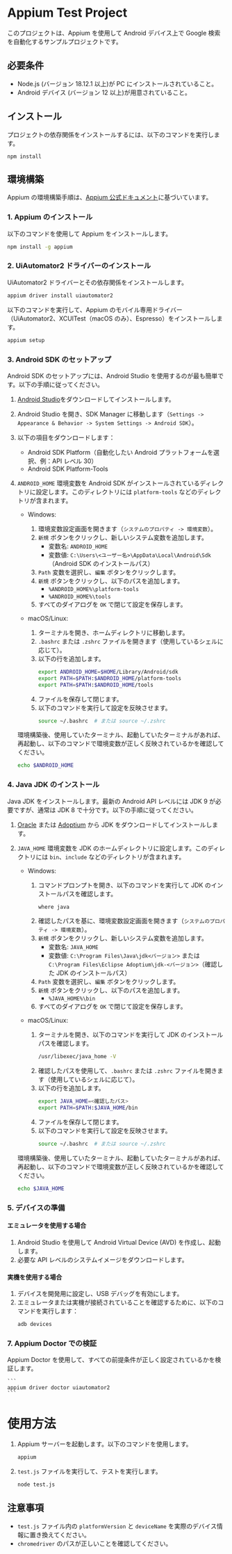 # Appium Test Project

このプロジェクトは、Appium を使用して Android デバイス上で Google 検索を自動化するサンプルプロジェクトです。

## 必要条件

- Node.js (バージョン 18.12.1 以上)が PC にインストールされていること。
- Android デバイス (バージョン 12 以上)が用意されていること。

## インストール

プロジェクトの依存関係をインストールするには、以下のコマンドを実行します。

```
npm install
```

## 環境構築

Appium の環境構築手順は、[Appium 公式ドキュメント](https://appium.io/docs/en/latest/quickstart/)に基づいています。

### 1. Appium のインストール

以下のコマンドを使用して Appium をインストールします。

```bash
npm install -g appium
```

### 2. UiAutomator2 ドライバーのインストール

UiAutomator2 ドライバーとその依存関係をインストールします。

```bash
appium driver install uiautomator2
```

以下のコマンドを実行して、Appium のモバイル専用ドライバー（UiAutomator2、XCUITest（macOS のみ）、Espresso）をインストールします。

```bash
appium setup
```

### 3. Android SDK のセットアップ

Android SDK のセットアップには、Android Studio を使用するのが最も簡単です。以下の手順に従ってください。

1. [Android Studio](https://developer.android.com/studio)をダウンロードしてインストールします。
2. Android Studio を開き、SDK Manager に移動します（`Settings -> Appearance & Behavior -> System Settings -> Android SDK`）。
3. 以下の項目をダウンロードします：
   - Android SDK Platform（自動化したい Android プラットフォームを選択、例：API レベル 30）
   - Android SDK Platform-Tools
4. `ANDROID_HOME` 環境変数を Android SDK がインストールされているディレクトリに設定します。このディレクトリには `platform-tools` などのディレクトリが含まれます。

   - Windows:

     1. 環境変数設定画面を開きます（`システムのプロパティ -> 環境変数`）。
     2. `新規` ボタンをクリックし、新しいシステム変数を追加します。
        - 変数名: `ANDROID_HOME`
        - 変数値: `C:\Users\<ユーザー名>\AppData\Local\Android\Sdk`（Android SDK のインストールパス）
     3. `Path` 変数を選択し、`編集` ボタンをクリックします。
     4. `新規` ボタンをクリックし、以下のパスを追加します。
        - `%ANDROID_HOME%\platform-tools`
        - `%ANDROID_HOME%\tools`
     5. すべてのダイアログを `OK` で閉じて設定を保存します。

   - macOS/Linux:
     1. ターミナルを開き、ホームディレクトリに移動します。
     2. `.bashrc` または `.zshrc` ファイルを開きます（使用しているシェルに応じて）。
     3. 以下の行を追加します。
        ```bash
        export ANDROID_HOME=$HOME/Library/Android/sdk
        export PATH=$PATH:$ANDROID_HOME/platform-tools
        export PATH=$PATH:$ANDROID_HOME/tools
        ```
     4. ファイルを保存して閉じます。
     5. 以下のコマンドを実行して設定を反映させます。
        ```bash
        source ~/.bashrc  # または source ~/.zshrc
        ```

   環境構築後、使用していたターミナル、起動していたターミナルがあれば、再起動し、以下のコマンドで環境変数が正しく反映されているかを確認してください。

   ```bash
   echo $ANDROID_HOME
   ```

### 4. Java JDK のインストール

Java JDK をインストールします。最新の Android API レベルには JDK 9 が必要ですが、通常は JDK 8 で十分です。以下の手順に従ってください。

1. [Oracle](https://www.oracle.com/java/technologies/javase-downloads.html) または [Adoptium](https://adoptium.net/) から JDK をダウンロードしてインストールします。
2. `JAVA_HOME` 環境変数を JDK のホームディレクトリに設定します。このディレクトリには `bin`、`include` などのディレクトリが含まれます。

   - Windows:

     1. コマンドプロンプトを開き、以下のコマンドを実行して JDK のインストールパスを確認します。
        ```cmd
        where java
        ```
     2. 確認したパスを基に、環境変数設定画面を開きます（`システムのプロパティ -> 環境変数`）。
     3. `新規` ボタンをクリックし、新しいシステム変数を追加します。
        - 変数名: `JAVA_HOME`
        - 変数値: `C:\Program Files\Java\jdk<バージョン>` または `C:\Program Files\Eclipse Adoptium\jdk-<バージョン>`（確認した JDK のインストールパス）
     4. `Path` 変数を選択し、`編集` ボタンをクリックします。
     5. `新規` ボタンをクリックし、以下のパスを追加します。
        - `%JAVA_HOME%\bin`
     6. すべてのダイアログを `OK` で閉じて設定を保存します。

   - macOS/Linux:
     1. ターミナルを開き、以下のコマンドを実行して JDK のインストールパスを確認します。
        ```bash
        /usr/libexec/java_home -V
        ```
     2. 確認したパスを使用して、`.bashrc` または `.zshrc` ファイルを開きます（使用しているシェルに応じて）。
     3. 以下の行を追加します。
        ```bash
        export JAVA_HOME=<確認したパス>
        export PATH=$PATH:$JAVA_HOME/bin
        ```
     4. ファイルを保存して閉じます。
     5. 以下のコマンドを実行して設定を反映させます。
        ```bash
        source ~/.bashrc  # または source ~/.zshrc
        ```

   環境構築後、使用していたターミナル、起動していたターミナルがあれば、再起動し、以下のコマンドで環境変数が正しく反映されているかを確認してください。

   ```bash
   echo $JAVA_HOME
   ```

### 5. デバイスの準備

#### エミュレータを使用する場合

1. Android Studio を使用して Android Virtual Device (AVD) を作成し、起動します。
2. 必要な API レベルのシステムイメージをダウンロードします。

#### 実機を使用する場合

1. デバイスを開発用に設定し、USB デバッグを有効にします。
2. エミュレータまたは実機が接続されていることを確認するために、以下のコマンドを実行します：
   ```bash
   adb devices
   ```

### 7. Appium Doctor での検証

Appium Doctor を使用して、すべての前提条件が正しく設定されているかを検証します。

    ```
    appium driver doctor uiautomator2
    ```

# 使用方法

1. Appium サーバーを起動します。以下のコマンドを使用します。

   ```bash
   appium
   ```

2. `test.js` ファイルを実行して、テストを実行します。

   ```bash
   node test.js
   ```

## 注意事項

- `test.js` ファイル内の `platformVersion` と `deviceName` を実際のデバイス情報に置き換えてください。
- `chromedriver` のパスが正しいことを確認してください。
